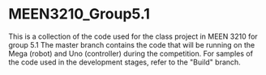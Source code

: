 # MEEN3210_Group5.1
This is a collection of the code used for the class project in MEEN 3210 for group 5.1
The master branch contains the code that will be running on the Mega (robot) and Uno (controller) during the competition. For samples of the code used in the development stages, refer to the "Build" branch.
